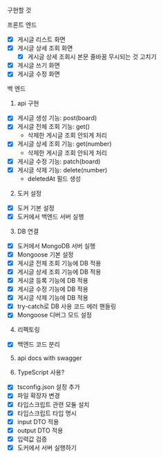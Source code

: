 구현할 것

프론트 엔드

-   [x] 게시글 리스트 화면
-   [x] 게시글 상세 조회 화면
    -   [x] 게시글 상세 조회시 본문 줄바꿈 무시되는 것 고치기
-   [x] 게시글 쓰기 화면
-   [x] 게시글 수정 화면

백 엔드

1. api 구현

-   [x] 게시글 생성 기능: post(board)
-   [x] 게시글 전체 조회 기능: get()
    -   삭제한 게시글 조회 안되게 처리
-   [x] 게시글 상세 조회 기능: get(number)
    -   삭제한 게시글 조회 안되게 처리
-   [x] 게시글 수정 기능: patch(board)
-   [x] 게시글 삭제 기능: delete(number)
    -   deletedAt 필드 생성

2. 도커 설정

-   [x] 도커 기본 설정
-   [x] 도커에서 백엔드 서버 실행

3. DB 연결

-   [x] 도커에서 MongoDB 서버 실행
-   [x] Mongoose 기본 설정
-   [x] 게시글 전체 조회 기능에 DB 적용
-   [x] 게시글 상세 조회 기능에 DB 적용
-   [x] 게시글 등록 기능에 DB 적용
-   [x] 게시글 수정 기능에 DB 적용
-   [x] 게시글 삭제 기능에 DB 적용
-   [x] try-catch로 DB 사용 코드 에러 핸들링
-   [x] Mongoose 디버그 모드 설정

4. 리펙토링

-   [x] 백엔드 코드 분리

5. api docs with swagger

6. TypeScript 사용?

-   [x] tsconfig.json 설정 추가
-   [x] 파일 확장자 변경
-   [x] 타입스크립트 관련 모듈 설치
-   [x] 타입스크립트 타입 명시
-   [x] input DTO 적용
-   [x] output DTO 적용
-   [x] 입력값 검증
-   [x] 도커에서 서버 실행하기
